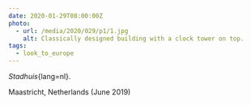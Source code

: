 ```yaml
---
date: 2020-01-29T08:00:00Z
photo:
  - url: /media/2020/029/p1/1.jpg
    alt: Classically designed building with a clock tower on top.
tags:
  - look_to_europe
---
```


_Stadhuis_{lang=nl}.

Maastricht, Netherlands (June 2019)
